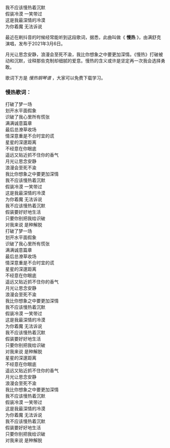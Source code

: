 

我不应该慢热着沉默  
假装冷漠 一笑带过  
这是我最深情的冷漠  
为你着魔 无法诉说

最近在刷抖音的时候经常能听到这段歌词，据悉，此曲叫做《 **慢热** 》，由满舒克演唱，发布于2021年3月6日。

月光让思念安静，浪漫会至死不渝，我比你想象之中要更加深情。《慢热》打破被动和沉默，诠释那些克制却细腻的爱意。慢热的含义或许是坚定再一次我会选择勇敢。

歌词下方是 _慢热钢琴谱_ ，大家可以免费下载学习。

### 慢热歌词：

打破了梦一场  
划开水平面假象  
识破了我心里所有慌张  
满满诚意篇章  
最后总潦草收场  
情深意重是不合时宜的谎  
星星的深邃距离  
不经意在你眼底  
遥远又贴近抓不住你的香气  
月光让思念安静  
浪漫会至死不渝  
我比你想象之中要更加深情  
我不应该慢热着沉默  
假装冷漠 一笑带过  
这是我最深情的冷漠  
为你着魔 无法诉说  
我不应该慢热着沉默  
假装要好好地生活  
只要你别把我给识破  
对我来说 是种解脱  
打破了梦一场  
划开水平面假象  
识破了我心里所有慌张  
满满诚意篇章  
最后总潦草收场  
情深意重是不合时宜的谎  
星星的深邃距离  
不经意在你眼底  
遥远又贴近抓不住你的香气  
月光让思念安静  
浪漫会至死不渝  
我比你想象之中要更加深情  
我不应该慢热着沉默  
假装冷漠 一笑带过  
这是我最深情的冷漠  
为你着魔 无法诉说  
我不应该慢热着沉默  
假装要好好地生活  
只要你别把我给识破  
对我来说 是种解脱  
星星的深邃距离  
不经意在你眼底  
遥远又贴近抓不住你的香气  
月光让思念安静  
浪漫会至死不渝  
我比你想象之中要更加深情  
我不应该慢热着沉默  
假装冷漠 一笑带过  
这是我最深情的冷漠  
为你着魔 无法诉说  
我不应该慢热着沉默  
假装要好好地生活  
只要你别把我给识破  
对我来说 是种解脱

